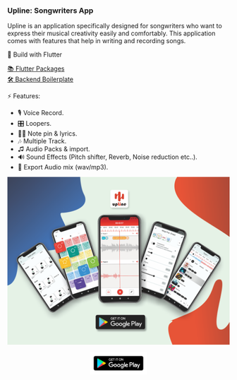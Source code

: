 ### Upline: Songwriters App


<p>
   Upline is an application specifically designed for songwriters who want to express their musical creativity easily and comfortably. This application comes with features that help in writing and recording songs.
</p>
🚀 Build with Flutter

<a href="https://github.com/Mamena2020/upline-privacypolicy/blob/main/packages.md"> 📚   Flutter Packages </a><br>
<a href="https://github.com/Mamena2020/fireme"> 🛠️ Backend Boilerplate </a>


⚡ Features:
   - 🎙️  Voice Record.
   - 🎛️  Loopers.
   - ✍🏻  Note pin & lyrics.
   - 🎶  Multiple Track.
   -  ♫  Audio Packs & import.
   - 🔊  Sound Effects (Pitch shifter, Reverb, Noise reduction etc..).
   - 📁  Export Audio mix (wav/mp3).
<a target="_blank" href='https://play.google.com/store/apps/details?id=com.mamena.upline'>
<p align="center">
<img src="/upline.png" ">
</p>
</a>
<a target="_blank" href='https://play.google.com/store/apps/details?id=com.mamena.upline'>
   <p align="center">
   <img src="/playstore.png" height="50px">
   </p>
</a>



<!--
**Mamena2020/Mamena2020** is a ✨ _special_ ✨ repository because its `README.md` (this file) appears on your GitHub profile.

Here are some ideas to get you started:

- 🔭 I’m currently working on ...
- 🌱 I’m currently learning ...
- 👯 I’m looking to collaborate on ...
- 🤔 I’m looking for help with ...
- 💬 Ask me about ...
- 📫 How to reach me: ...
- 😄 Pronouns: ...
- ⚡ Fun fact: ...
-->
